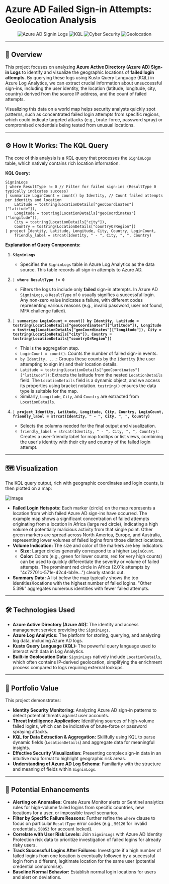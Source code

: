 # Azure AD Failed Sign-in Attempts: Geolocation Analysis

<p align="center">
  <img src="https://img.shields.io/badge/Azure%20AD-Signin%20Logs-0072C6?style=for-the-badge&logo=azure-active-directory" alt="Azure AD Signin Logs">
  <img src="https://img.shields.io/badge/KQL-Security%20Query-blueviolet?style=for-the-badge" alt="KQL">
  <img src="https://img.shields.io/badge/Cyber%20Security-Threat%20Detection-red?style=for-the-badge" alt="Cyber Security">
  <img src="https://img.shields.io/badge/Geolocation-Failed%20Logins-orange?style=for-the-badge" alt="Geolocation">
</p>

---

## 📜 Overview

This project focuses on analyzing **Azure Active Directory (Azure AD) Sign-in Logs** to identify and visualize the geographic locations of **failed login attempts**. By querying these logs using Kusto Query Language (KQL) in Azure Log Analytics, we can extract crucial information about unsuccessful sign-ins, including the user identity, the location (latitude, longitude, city, country) derived from the source IP address, and the count of failed attempts.

Visualizing this data on a world map helps security analysts quickly spot patterns, such as concentrated failed login attempts from specific regions, which could indicate targeted attacks (e.g., brute-force, password spray) or compromised credentials being tested from unusual locations.

---

## ⚙️ How It Works: The KQL Query

The core of this analysis is a KQL query that processes the `SigninLogs` table, which natively contains rich location information.

**KQL Query:**

```kql
SigninLogs
| where ResultType != 0 // Filter for failed sign-ins (ResultType 0 typically indicates success)
| summarize LoginCount = count() by Identity, // Count failed attempts per identity and location
    Latitude = tostring(LocationDetails["geoCoordinates"]["latitude"]),
    Longitude = tostring(LocationDetails["geoCoordinates"]["longitude"]),
    City = tostring(LocationDetails["city"]),
    Country = tostring(LocationDetails["countryOrRegion"])
| project Identity, Latitude, Longitude, City, Country, LoginCount,
    friendly_label = strcat(Identity, " - ", City, ", ", Country)
```

**Explanation of Query Components:**

1.  **`SigninLogs`**
    *   Specifies the `SigninLogs` table in Azure Log Analytics as the data source. This table records all sign-in attempts to Azure AD.

2.  **`| where ResultType != 0`**
    *   Filters the logs to include only **failed** sign-in attempts. In Azure AD `SigninLogs`, a `ResultType` of `0` usually signifies a successful login. Any non-zero value indicates a failure, with different codes representing various reasons (e.g., invalid password, user not found, MFA challenge failed).

3.  **`| summarize LoginCount = count() by Identity, Latitude = tostring(LocationDetails["geoCoordinates"]["latitude"]), Longitude = tostring(LocationDetails["geoCoordinates"]["longitude"]), City = tostring(LocationDetails["city"]), Country = tostring(LocationDetails["countryOrRegion"])`**
    *   This is the aggregation step.
    *   `LoginCount = count()`: Counts the number of failed sign-in events.
    *   `by Identity, ...`: Groups these counts by the `Identity` (the user attempting to sign in) and their location details.
    *   `Latitude = tostring(LocationDetails["geoCoordinates"]["latitude"])`: Extracts the latitude from the nested `LocationDetails` field. The `LocationDetails` field is a dynamic object, and we access its properties using bracket notation. `tostring()` ensures the data type is suitable for the map.
    *   Similarly, `Longitude`, `City`, and `Country` are extracted from `LocationDetails`.

4.  **`| project Identity, Latitude, Longitude, City, Country, LoginCount, friendly_label = strcat(Identity, " - ", City, ", ", Country)`**
    *   Selects the columns needed for the final output and visualization.
    *   `friendly_label = strcat(Identity, " - ", City, ", ", Country)`: Creates a user-friendly label for map tooltips or list views, combining the user's identity with their city and country of the failed login attempt.

---

## 🗺️ Visualization

The KQL query output, rich with geographic coordinates and login counts, is then plotted on a map:

![Image](https://github.com/user-attachments/assets/3ede832c-9492-4fa0-b74d-0744adea8d5f)

*   **Failed Login Hotspots:** Each marker (circle) on the map represents a location from which failed Azure AD sign-ins have occurred. The example map shows a significant concentration of failed attempts originating from a location in Africa (large red circle), indicating a high volume of potentially malicious activity from that single point. Other green markers are spread across North America, Europe, and Australia, representing lower volumes of failed logins from those distinct locations.
*   **Volume Indication:** The size and color of the markers are key indicators:
    *   **Size:** Larger circles generally correspond to a higher `LoginCount`.
    *   **Color:** Colors (e.g., green for lower counts, red for very high counts) can be used to quickly differentiate the severity or volume of failed attempts. The prominent red circle in Africa (2.01k attempts by "4c72701c-571e-42c4-bb1e...") clearly stands out.
*   **Summary Data:** A list below the map typically shows the top identities/locations with the highest number of failed logins. "Other 5.39k" aggregates numerous identities with fewer failed attempts.

---

## 🛠️ Technologies Used

*   **Azure Active Directory (Azure AD):** The identity and access management service providing the `SigninLogs`.
*   **Azure Log Analytics:** The platform for storing, querying, and analyzing log data, including Azure AD logs.
*   **Kusto Query Language (KQL):** The powerful query language used to interact with data in Log Analytics.
*   **Built-in Geolocation Data:** `SigninLogs` natively include `LocationDetails`, which often contains IP-derived geolocation, simplifying the enrichment process compared to logs requiring external lookups.

---

## 🌟 Portfolio Value

This project demonstrates:
*   **Identity Security Monitoring:** Analyzing Azure AD sign-in patterns to detect potential threats against user accounts.
*   **Threat Intelligence Application:** Identifying sources of high-volume failed logins, which can be indicative of brute-force or password spraying attacks.
*   **KQL for Data Extraction & Aggregation:** Skillfully using KQL to parse dynamic fields (`LocationDetails`) and aggregate data for meaningful insights.
*   **Effective Security Visualization:** Presenting complex sign-in data in an intuitive map format to highlight geographic risk areas.
*   **Understanding of Azure AD Log Schema:** Familiarity with the structure and meaning of fields within `SigninLogs`.

---

## 🚀 Potential Enhancements

*   **Alerting on Anomalies:** Create Azure Monitor alerts or Sentinel analytics rules for high-volume failed logins from specific countries, new locations for a user, or impossible travel scenarios.
*   **Filter by Specific Failure Reasons:** Further refine the `where` clause to focus on particular `ResultType` error codes (e.g., `50126` for invalid credentials, `50053` for account locked).
*   **Correlate with User Risk Levels:** Join `SigninLogs` with Azure AD Identity Protection risk data to prioritize investigation of failed logins for already risky users.
*   **Track Successful Logins After Failures:** Investigate if a high number of failed logins from one location is eventually followed by a successful login from a different, legitimate location for the same user (potential credential compromise).
*   **Baseline Normal Behavior:** Establish normal login locations for users and alert on deviations.
